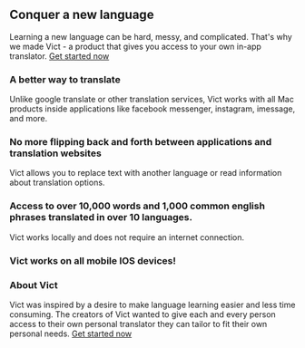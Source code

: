 ## Conquer a new language

Learning a new language can be hard, messy, and complicated. That's why we made Vict - a product that gives you access to your own in-app translator.
[Get started now](https://github.com/dtvangogh/Vict/)


### A better way to translate

Unlike google translate or other translation services, Vict works with all Mac products inside applications like facebook messenger, instagram, imessage, and more.

### No more flipping back and forth between applications and translation websites
Vict allows you to replace text with another language or read information about translation options.


### Access to over 10,000 words and 1,000 common english phrases translated in over 10 languages. 
Vict works locally and does not require an internet connection.

### Vict works on all mobile IOS devices!


### About Vict

Vict was inspired by a desire to make language learning easier and less time consuming. The creators of Vict wanted to give each and every person access to their own personal translator they can tailor to fit their own personal needs. 
[Get started now](https://github.com/dtvangogh/Vict/)


